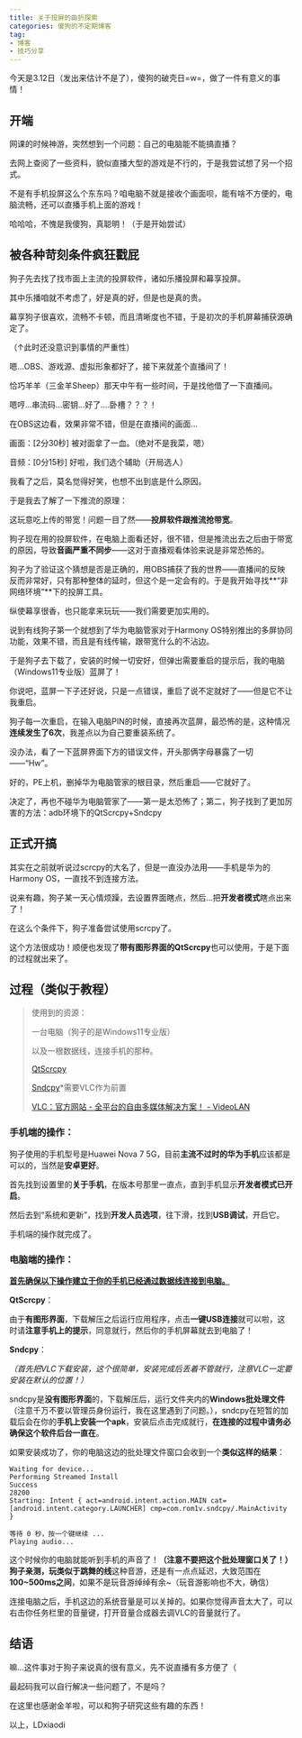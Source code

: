 ```yaml
---
title: 关于投屏的曲折探索
categories: 傻狗的不定期博客
tag:
- 博客
- 技巧分享
---
```


今天是3.12日（发出来估计不是了），傻狗的破壳日=w=，做了一件有意义的事情！

## 开端

网课的时候神游，突然想到一个问题：自己的电脑能不能搞直播？

去网上查阅了一些资料，貌似直播大型的游戏是不行的，于是我尝试想了另一个招式。

不是有手机投屏这么个东东吗？咱电脑不就是接收个画面呗，能有啥不方便的，电脑流畅，还可以直播手机上面的游戏！

哈哈哈，不愧是我傻狗，真聪明！（于是开始尝试）

## 被各种苛刻条件疯狂戳屁

狗子先去找了找市面上主流的投屏软件，诸如乐播投屏和幕享投屏。

其中乐播咱就不考虑了，好是真的好，但是也是真的贵。

幕享狗子很喜欢，流畅不卡顿，而且清晰度也不错，于是初次的手机屏幕捕获源确定了。

（↑此时还没意识到事情的严重性）

嗯...OBS、游戏源、虚拟形象都好了，接下来就差个直播间了！

恰巧羊羊（三金羊Sheep）那天中午有一些时间，于是找他借了一下直播间。

嗯哼...串流码...密钥...好了....卧槽？？？！

在OBS这边看，效果非常不错，但是在直播间的画面...

画面：[2分30秒] 被对面拿了一血。（绝对不是我菜，嗯）

音频：[0分15秒] 好啦，我们选个辅助（开局选人）

我看了之后，莫名觉得好笑，也想不出到底是什么原因。

于是我去了解了一下推流的原理：

这玩意吃上传的带宽！问题一目了然——**投屏软件跟推流抢带宽**。

狗子现在用的投屏软件，在电脑上面看还好，很不错，但是推流出去之后由于带宽的原因，导致**音画严重不同步**——这对于直播观看体验来说是非常恐怖的。

狗子为了验证这个猜想是否是正确的，用OBS捕获了我的世界——直播间的反映反而非常好，只有那种整体的延时，但这个是一定会有的。于是我开始寻找**“非网络环境”**下的投屏工具。

纵使幕享很香，也只能拿来玩玩——我们需要更加实用的。

说到有线狗子第一个就想到了华为电脑管家对于Harmony OS特别推出的多屏协同功能，效果不错，而且是有线传输，跟带宽什么的不沾边。

于是狗子去下载了，安装的时候一切安好，但弹出需要重启的提示后，我的电脑（Windows11专业版）蓝屏了！

你说吧，蓝屏一下子还好说，只是一点错误，重启了说不定就好了——但是它不让我重启。

狗子每一次重启，在输入电脑PIN的时候，直接再次蓝屏，最恐怖的是，这种情况**连续发生了6次**，我差点以为自己要重装系统了。

没办法，看了一下蓝屏界面下方的错误文件，开头那俩字母暴露了一切——“Hw”。

好的，PE上机，删掉华为电脑管家的根目录，然后重启——它就好了。

决定了，再也不碰华为电脑管家了——第一是太恐怖了；第二，狗子找到了更加厉害的方法：adb环境下的QtScrcpy+Sndcpy

## 正式开搞

其实在之前就听说过scrcpy的大名了，但是一直没办法用——手机是华为的Harmony OS，一直找不到连接方法。

说来有趣，狗子某一天心情烦躁，去设置界面瞎点，然后...把**开发者模式**瞎点出来了！

在这么个条件下，狗子准备尝试使用scrcpy了。

这个方法很成功！顺便也发现了**带有图形界面的QtScrcpy**也可以使用，于是下面的过程就出来了。

## 过程（类似于教程）

>使用到的资源：
>
>一台电脑（狗子的是Windows11专业版）
>
>以及一根数据线，连接手机的那种。
>
>[QtScrcpy](https://github.com/barry-ran/QtScrcpy)
>
>[Sndcpy](https://github.com/rom1v/sndcpy)*需要VLC作为前置
>
>[VLC：官方网站 - 全平台的自由多媒体解决方案！ - VideoLAN](https://www.videolan.org/)

### 手机端的操作：

狗子使用的手机型号是Huawei Nova 7 5G，目前**主流不过时的华为手机**应该都是可以的，当然是**安卓更好**。

首先找到设置里的**关于手机**，在版本号那里一直点，直到手机显示**开发者模式已开启**。

然后去到“系统和更新”，找到**开发人员选项**，往下滑，找到**USB调试**，开启它。

手机端的操作就完成了。

### 电脑端的操作：

**<u>首先确保以下操作建立于你的手机已经通过数据线连接到电脑。</u>**

**QtScrcpy**：

由于**有图形界面**，下载解压之后运行应用程序，点击**一键USB连接**就可以啦，这时请**注意手机上的提示**，同意就行，然后你的手机屏幕就去到电脑了！

**Sndcpy**：

*（首先把VLC下载安装，这个很简单，安装完成后丢着不管就行，注意VLC一定要安装在默认的位置！）*

sndcpy是**没有图形界面**的，下载解压后，运行文件夹内的**Windows批处理文件**（注意千万不要以管理员身份运行，我在这里遇到了问题。），sndcpy在短暂的加载后会在你的**手机上安装一个apk**，安装后点击完成就行，**在连接的过程中请务必确保这个软件后台一直在**。

如果安装成功了，你的电脑这边的批处理文件窗口会收到一个**类似这样的结果**：

```
Waiting for device...
Performing Streamed Install
Success
28200
Starting: Intent { act=android.intent.action.MAIN cat=[android.intent.category.LAUNCHER] cmp=com.rom1v.sndcpy/.MainActivity }

等待 0 秒，按一个键继续 ...
Playing audio...
```

这个时候你的电脑就能听到手机的声音了！**（注意不要把这个批处理窗口关了！）**狗子亲测，玩类似于**跳舞的线**这种音游，还是有一点点延迟，大致范围在**100~500ms之间**，如果不是玩音游绰绰有余~（玩音游影响也不大，确信）

连接电脑之后，手机这边的系统音量是可以关掉的。如果你觉得声音太大了，可以右击你任务栏里的音量键，打开音量合成器去调VLC的音量就行了。

## 结语

嘛...这件事对于狗子来说真的很有意义，先不说直播有多方便了（

最起码我可以自行解决一些问题了，不是吗？

在这里也感谢金羊啦，可以和狗子研究这些有趣的东西！

以上，LDxiaodi